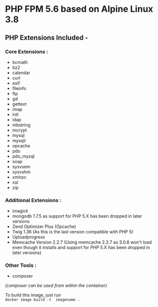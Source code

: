 # PHP FPM 5.6 based on Alpine Linux 3.8

## PHP Extensions Included -

### Core Extensions :

* bcmath
* bz2
* calendar
* curl
* exif
* fileinfo
* ftp
* gd
* gettext
* imap
* intl
* ldap
* mbstring
* mcrypt
* mysql
* mysqli
* opcache
* pdo
* pdo_mysql
* soap
* sysvsem
* sysvshm
* xmlrpc
* xsl
* zip

### Additional Extensions :

* imagick
* mongodb 1.7.5 as support for PHP 5.X has been dropped in later versions
* Zend Optimizer Plus (Opcache)
* Twig 1.36 (As this is the last version compatible with PHP 5)
* Uploadprogress
* Memcache Version 2.2.7 (Using memcache 2.2.7 as 3.0.8 won't load even though it installs and support for PHP 5.X has been dropped in later versions)


### Other Tools :
* composer

<em>(composer can be used from within the container)</em>



  To build this image, just run  
```docker image build -t  imagename .```
